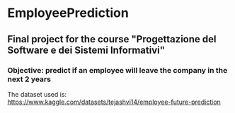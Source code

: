 # EmployeePrediction  
## Final project for the course "Progettazione del Software e dei Sistemi Informativi"  
### Objective: predict if an employee will leave the company in the next 2 years  
The dataset used is: https://www.kaggle.com/datasets/tejashvi14/employee-future-prediction
